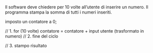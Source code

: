 

Il software deve chiedere per 10 volte all’utente di inserire un numero.
Il programma stampa la somma di tutti i numeri inseriti.

imposto un contatore a 0;

// 1. for (10 volte)
  contatore = contatore + input utente (trasformato in numero)
// 2. fine del ciclo

// 3. stampo risultato
